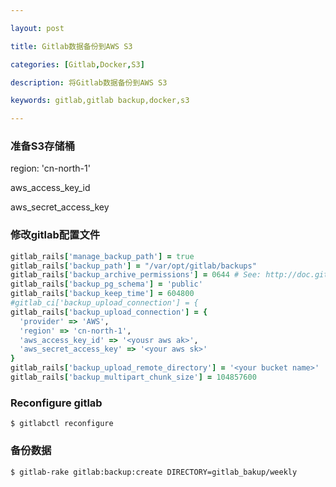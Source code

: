 ```yaml
---

layout: post

title: Gitlab数据备份到AWS S3

categories: [Gitlab,Docker,S3]

description: 将Gitlab数据备份到AWS S3

keywords: gitlab,gitlab backup,docker,s3

---
```


### 准备S3存储桶

region: 'cn-north-1'

aws_access_key_id

aws_secret_access_key


### 修改gitlab配置文件
```ruby
gitlab_rails['manage_backup_path'] = true
gitlab_rails['backup_path'] = "/var/opt/gitlab/backups"
gitlab_rails['backup_archive_permissions'] = 0644 # See: http://doc.gitlab.com/ce/raketasks/backup_restore.html#backup-archive-permissions
gitlab_rails['backup_pg_schema'] = 'public'
gitlab_rails['backup_keep_time'] = 604800
#gitlab_ci['backup_upload_connection'] = {
gitlab_rails['backup_upload_connection'] = {
  'provider' => 'AWS',
  'region' => 'cn-north-1',
  'aws_access_key_id' => '<yousr aws ak>',
  'aws_secret_access_key' => '<your aws sk>'
}
gitlab_rails['backup_upload_remote_directory'] = '<your bucket name>'
gitlab_rails['backup_multipart_chunk_size'] = 104857600
```
### Reconfigure gitlab

```shell
$ gitlabctl reconfigure
```

### 备份数据

```shell
$ gitlab-rake gitlab:backup:create DIRECTORY=gitlab_bakup/weekly
```
